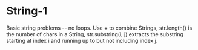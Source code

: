 # String-1
Basic string problems -- no loops. Use + to combine Strings, str.length() is the number of chars in a String, str.substring(i, j) extracts the substring starting at index i and running up to but not including index j.
